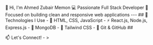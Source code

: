 👋 Hi, I'm Ahmed Zubair Memon
💻 Passionate Full Stack Developer 🎯 Focused on building clean and responsive web applications --- ## 
🚀 Technologies I Use - 🧱 HTML, CSS, JavaScript - ⚡ React.js, Node.js, Express.js - 
💾 MongoDB - 🎨 Tailwind CSS - 🧰 Git & GitHub ##

📫 Let's Connect! - >
